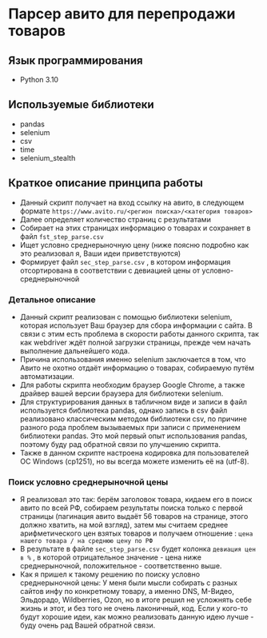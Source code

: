 # Парсер авито для перепродажи товаров

## Язык программирования
* Python 3.10

## Используемые библиотеки
* pandas
* selenium
* csv
* time
* selenium_stealth

## Краткое описание принципа работы
* Данный скрипт получает на вход ссылку на авито, в следующем формате
```https://www.avito.ru/<регион поиска>/<категория товаров>```
* Далее определяет количество страниц с результатами
* Собирает на этих страницах информацию о товарах и сохраняет в файл ```fst_step_parse.csv```
* Ищет условно среднерыночную цену (ниже поясню подробно как это реализовал я, Ваши идеи приветствуются)
* Формирует файл ```sec_step_parse.csv``` , в котором информация отсортирована в соответствии с девиацией цены от условно-среднерыночной

### Детальное описание
* Данный скрипт реализован с помощью библиотеки selenium, которая использует Ваш браузер для сбора информации с сайта. В связи с этим есть проблема в скорости работы данного скрипта, так как webdriver ждёт полной загрузки страницы, прежде чем начать выполнение дальнейшего кода.
* Причина использования именно selenium заключается в том, что Авито не охотно отдаёт информацию о товарах, собираемую путём автоматизации.
* Для работы скрипта необходим браузер Google Chrome, а также драйвер вашей версии браузера для библиотеки selenium.
* Для структурирования данных в табличном виде и записи в файл используется библиотека pandas, однако запись в csv файл реализовано классическим методом библиотеки csv, по причине разного рода проблем вызываемых при записи с применением библиотеки pandas. Это мой первый опыт использования pandas, поэтому буду рад обратной связи по улучшению скрипта. 
* Также в данном скрипте настроена кодировка для пользователей ОС Windows (cp1251), но вы всегда можете изменить её на (utf-8).

### Поиск условно среднерыночной цены
* Я реализовал это так: берём заголовок товара, кидаем его в поиск авито по всей РФ, собираем результаты поиска только с первой страницы (пагинация авито выдаёт 56 товаров на странице, этого должно хватить, на мой взгляд), затем мы считаем среднее арифметического цен взятых товаров и получаем отношение :
```цена нашего товара / на среднюю цену по РФ```
* В результате в файле ```sec_step_parse.csv``` будет колонка ```девиация цен в %``` , в которой отрицательное значение - цена ниже среднерыночной, положительное - соответственно выше.
* Как я пришел к такому решению по поиску условно среднерыночной цены:
  У меня были мысли собирать с разных сайтов инфу по конкретному товару, а именно DNS, М-Видео, Эльдорадо, Wildberries, Ozon, но в итоге решил не усложнять себе жизнь и этот, и без того не очень лаконичный, код. Если у кого-то будут хорошие идеи, как можно реализовать данную идею лучше - буду очень рад Вашей обратной связи.

